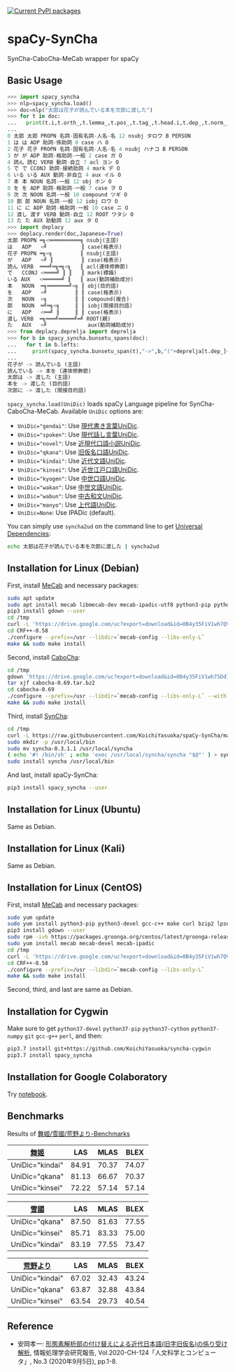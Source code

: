 [![Current PyPI packages](https://badge.fury.io/py/spacy-syncha.svg)](https://pypi.org/project/spacy-syncha/)

# spaCy-SynCha

SynCha-CaboCha-MeCab wrapper for spaCy

## Basic Usage

```py
>>> import spacy_syncha
>>> nlp=spacy_syncha.load()
>>> doc=nlp("太郎は花子が読んでいる本を次郎に渡した")
>>> for t in doc:
...   print(t.i,t.orth_,t.lemma_,t.pos_,t.tag_,t.head.i,t.dep_,t.norm_,t.ent_iob_,t.ent_type_)
...
0 太郎 太郎 PROPN 名詞-固有名詞-人名-名 12 nsubj タロウ B PERSON
1 は は ADP 助詞-係助詞 0 case ハ O
2 花子 花子 PROPN 名詞-固有名詞-人名-名 4 nsubj ハナコ B PERSON
3 が が ADP 助詞-格助詞-一般 2 case ガ O
4 読ん 読む VERB 動詞-自立 7 acl ヨン O
5 で で CCONJ 助詞-接続助詞 4 mark デ O
6 いる いる AUX 動詞-非自立 4 aux イル O
7 本 本 NOUN 名詞-一般 12 obj ホン O
8 を を ADP 助詞-格助詞-一般 7 case ヲ O
9 次 次 NOUN 名詞-一般 10 compound ツギ O
10 郎 郎 NOUN 名詞-一般 12 iobj ロウ O
11 に に ADP 助詞-格助詞-一般 10 case ニ O
12 渡し 渡す VERB 動詞-自立 12 ROOT ワタシ O
13 た た AUX 助動詞 12 aux タ O
>>> import deplacy
>>> deplacy.render(doc,Japanese=True)
太郎 PROPN ═╗<══════════╗ nsubj(主語)
は   ADP   <╝           ║ case(格表示)
花子 PROPN ═╗<╗         ║ nsubj(主語)
が   ADP   <╝ ║         ║ case(格表示)
読ん VERB  ═══╝═╗═╗<╗   ║ acl(連体修飾節)
で   CCONJ <════╝ ║ ║   ║ mark(標識)
いる AUX   <══════╝ ║   ║ aux(動詞補助成分)
本   NOUN  ═╗═══════╝<╗ ║ obj(目的語)
を   ADP   <╝         ║ ║ case(格表示)
次   NOUN  <╗         ║ ║ compound(複合)
郎   NOUN  ═╝═╗<╗     ║ ║ iobj(間接目的語)
に   ADP   <══╝ ║     ║ ║ case(格表示)
渡し VERB  ═╗═══╝═════╝═╝ ROOT(親)
た   AUX   <╝             aux(動詞補助成分)
>>> from deplacy.deprelja import deprelja
>>> for b in spacy_syncha.bunsetu_spans(doc):
...   for t in b.lefts:
...     print(spacy_syncha.bunsetu_span(t),"->",b,"("+deprelja[t.dep_]+")")
...
花子が -> 読んでいる (主語)
読んでいる -> 本を (連体修飾節)
太郎は -> 渡した (主語)
本を -> 渡した (目的語)
次郎に -> 渡した (間接目的語)
```

`spacy_syncha.load(UniDic)` loads spaCy Language pipeline for SynCha-CaboCha-MeCab. Available `UniDic` options are:

* `UniDic="gendai"`: Use [現代書き言葉UniDic](https://clrd.ninjal.ac.jp/unidic/download_all.html#unidic_bccwj).
* `UniDic="spoken"`: Use [現代話し言葉UniDic](https://clrd.ninjal.ac.jp/unidic/download_all.html#unidic_csj).
* `UniDic="novel"`: Use [近現代口語小説UniDic](https://clrd.ninjal.ac.jp/unidic/download_all.html#unidic_novel).
* `UniDic="qkana"`: Use [旧仮名口語UniDic](https://clrd.ninjal.ac.jp/unidic/download_all.html#unidic_qkana).
* `UniDic="kindai"`: Use [近代文語UniDic](https://clrd.ninjal.ac.jp/unidic/download_all.html#unidic_kindai).
* `UniDic="kinsei"`: Use [近世江戸口語UniDic](https://clrd.ninjal.ac.jp/unidic/download_all.html#unidic_kinsei-edo).
* `UniDic="kyogen"`: Use [中世口語UniDic](https://clrd.ninjal.ac.jp/unidic/download_all.html#unidic_chusei-kougo).
* `UniDic="wakan"`: Use [中世文語UniDic](https://clrd.ninjal.ac.jp/unidic/download_all.html#unidic_chusei-bungo).
* `UniDic="wabun"`: Use [中古和文UniDic](https://clrd.ninjal.ac.jp/unidic/download_all.html#unidic_wabun).
* `UniDic="manyo"`: Use [上代語UniDic](https://clrd.ninjal.ac.jp/unidic/download_all.html#unidic_jodai).
* `UniDic=None`: Use IPADic (default).

You can simply use `syncha2ud` on the command line to get [Universal Dependencies](https://universaldependencies.org/format.html):

```sh
echo 太郎は花子が読んでいる本を次郎に渡した | syncha2ud
```

## Installation for Linux (Debian)

First, install [MeCab](https://taku910.github.io/mecab/) and necessary packages:

```sh
sudo apt update
sudo apt install mecab libmecab-dev mecab-ipadic-utf8 python3-pip python3-dev g++ make curl lp-solve
pip3 install gdown --user
cd /tmp
curl -L 'https://drive.google.com/uc?export=download&id=0B4y35FiV1wh7QVR6VXJ5dWExSTQ' | tar xzf -
cd CRF++-0.58
./configure --prefix=/usr --libdir=`mecab-config --libs-only-L`
make && sudo make install
```

Second, install [CaboCha](https://taku910.github.io/cabocha/):

```sh
cd /tmp
gdown 'https://drive.google.com/uc?export=download&id=0B4y35FiV1wh7SDd1Q1dUQkZQaUU'
tar xjf cabocha-0.69.tar.bz2
cd cabocha-0.69
./configure --prefix=/usr --libdir=`mecab-config --libs-only-L` --with-charset=UTF8
make && sudo make install
```

Third, install [SynCha](https://sites.google.com/site/ryuiida/syncha):

```sh
cd /tmp
curl -L https://raw.githubusercontent.com/KoichiYasuoka/spaCy-SynCha/master/backup/syncha-0.3.1.1.tgz | tar xzf -
sudo mkdir -p /usr/local/bin
sudo mv syncha-0.3.1.1 /usr/local/syncha
( echo '#! /bin/sh' ; echo 'exec /usr/local/syncha/syncha "$@"' ) > syncha
sudo install syncha /usr/local/bin
```

And last, install spaCy-SynCha:

```sh
pip3 install spacy_syncha --user
```

## Installation for Linux (Ubuntu)

Same as Debian.

## Installation for Linux (Kali)

Same as Debian.

## Installation for Linux (CentOS)

First, install [MeCab](https://taku910.github.io/mecab/) and necessary packages:

```sh
sudo yum update
sudo yum install python3-pip python3-devel gcc-c++ make curl bzip2 lpsolve epel-release
pip3 install gdown --user
sudo rpm -ivh https://packages.groonga.org/centos/latest/groonga-release-latest.noarch.rpm
sudo yum install mecab mecab-devel mecab-ipadic
cd /tmp
curl -L 'https://drive.google.com/uc?export=download&id=0B4y35FiV1wh7QVR6VXJ5dWExSTQ' | tar xzf -
cd CRF++-0.58
./configure --prefix=/usr --libdir=`mecab-config --libs-only-L`
make && sudo make install
```

Second, third, and last are same as Debian.

## Installation for Cygwin

Make sure to get `python37-devel` `python37-pip` `python37-cython` `python37-numpy` `git` `gcc-g++` `perl`, and then:

```sh
pip3.7 install git+https://github.com/KoichiYasuoka/syncha-cygwin
pip3.7 install spacy_syncha
```

## Installation for Google Colaboratory

Try [notebook](https://colab.research.google.com/github/KoichiYasuoka/spaCy-SynCha/blob/master/spacy_syncha.ipynb).

## Benchmarks

Results of [舞姬/雪國/荒野より-Benchmarks](https://colab.research.google.com/github/KoichiYasuoka/spaCy-SynCha/blob/master/benchmark.ipynb)

|[舞姬](https://github.com/KoichiYasuoka/UniDic2UD/blob/master/benchmark/maihime-benchmark.tar.gz)|LAS|MLAS|BLEX|
|---------------|-----|-----|-----|
|UniDic="kindai"|84.91|70.37|74.07|
|UniDic="qkana" |81.13|66.67|70.37|
|UniDic="kinsei"|72.22|57.14|57.14|

|[雪國](https://github.com/KoichiYasuoka/UniDic2UD/blob/master/benchmark/yukiguni-benchmark.tar.gz)|LAS|MLAS|BLEX|
|---------------|-----|-----|-----|
|UniDic="qkana" |87.50|81.63|77.55|
|UniDic="kinsei"|85.71|83.33|75.00|
|UniDic="kindai"|83.19|77.55|73.47|

|[荒野より](https://github.com/KoichiYasuoka/UniDic2UD/blob/master/benchmark/koyayori-benchmark.tar.gz)|LAS|MLAS|BLEX|
|---------------|-----|-----|-----|
|UniDic="kindai"|67.02|32.43|43.24|
|UniDic="qkana" |63.87|32.88|43.84|
|UniDic="kinsei"|63.54|29.73|40.54|

## Reference

* 安岡孝一: [形態素解析部の付け替えによる近代日本語(旧字旧仮名)の係り受け解析](http://hdl.handle.net/2433/254677), 情報処理学会研究報告, Vol.2020-CH-124「人文科学とコンピュータ」, No.3 (2020年9月5日), pp.1-8.
